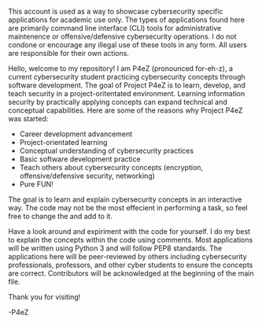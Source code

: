 This account is used as a way to showcase cybersecurity specific applications for academic use only. The types of applications found here are primarily command line
interface (CLI) tools for administrative maintenence or offensive/defensive cybersecurity operations. I do not condone or encourage any illegal use of these
tools in any form. All users are responsible for their own actions.

Hello, welcome to my repository! I am P4eZ (pronounced for-eh-z), a current cybersecurity student practicing cybersecurity concepts through software development. The goal of Project P4eZ is to learn, develop, and teach security in a project-oritentated environment. Learning information security by practically applying concepts can
expand technical and conceptual capabilities. Here are some of the reasons why Project P4eZ was started:
  - Career development advancement
  - Project-orientated learning
  - Conceptual understanding of cybersecurity practices
  - Basic software development practice
  - Teach others about cybersecurity concepts (encryption, offensive/defensive security, networking)
  - Pure FUN!

The goal is to learn and explain cybersecurity concepts in an interactive way. The code may not be the most effecient in performing a task, so feel free to change the
and add to it.

Have a look around and expiriment with the code for yourself. I do my best to explain the concepts within the code using comments. Most applications will be written using Python 3 and will follow PEP8 standards. The applications here will be peer-reviewed by others including cybersecurity professionals, professors, and other cyber students to ensure the concepts are correct. Contributors will be acknowledged at the beginning of the main file.


Thank you for visiting!

-P4eZ


<!---
P4eZ/P4eZ is a ✨ special ✨ repository because its `README.md` (this file) appears on your GitHub profile.
You can click the Preview link to take a look at your changes.
--->
